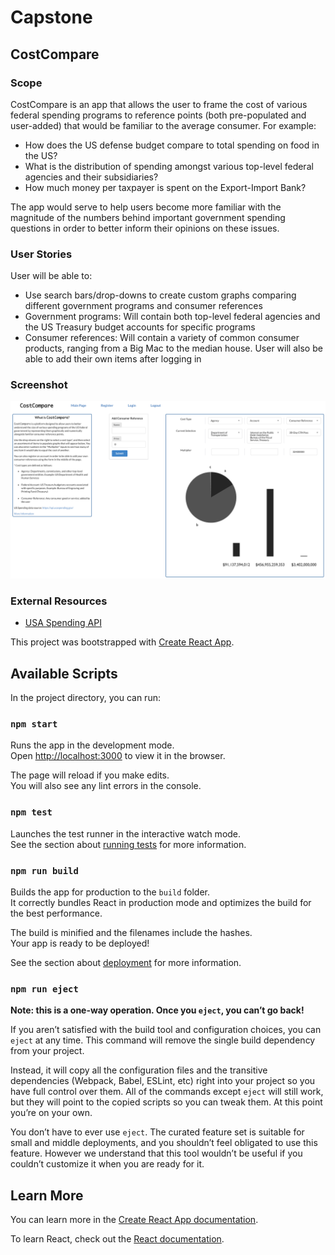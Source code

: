 # Capstone
## CostCompare

### Scope
CostCompare is an app that allows the user to frame the cost of various federal spending programs to reference points (both pre-populated and user-added) that would be familiar to the average consumer. For example:
* How does the US defense budget compare to total spending on food in the US?
* What is the distribution of spending amongst various top-level federal agencies and their subsidiaries?
* How much money per taxpayer is spent on the Export-Import Bank?

The app would serve to help users become more familiar with the magnitude of the numbers behind important government spending questions in order to better inform their opinions on these issues.

### User Stories
User will be able to:
* Use search bars/drop-downs to create custom graphs comparing different government programs and consumer references
 * Government programs: Will contain both top-level federal agencies and the US Treasury budget accounts for specific programs
 * Consumer references: Will contain a variety of common consumer products, ranging from a Big Mac to the median house. User will also be able to add their own items after logging in

### Screenshot
![alt text](./screenshot.png "Display")

### External Resources
* [USA Spending API](https://api.usaspending.gov/)



This project was bootstrapped with [Create React App](https://github.com/facebook/create-react-app).

## Available Scripts

In the project directory, you can run:

### `npm start`

Runs the app in the development mode.<br>
Open [http://localhost:3000](http://localhost:3000) to view it in the browser.

The page will reload if you make edits.<br>
You will also see any lint errors in the console.

### `npm test`

Launches the test runner in the interactive watch mode.<br>
See the section about [running tests](https://facebook.github.io/create-react-app/docs/running-tests) for more information.

### `npm run build`

Builds the app for production to the `build` folder.<br>
It correctly bundles React in production mode and optimizes the build for the best performance.

The build is minified and the filenames include the hashes.<br>
Your app is ready to be deployed!

See the section about [deployment](https://facebook.github.io/create-react-app/docs/deployment) for more information.

### `npm run eject`

**Note: this is a one-way operation. Once you `eject`, you can’t go back!**

If you aren’t satisfied with the build tool and configuration choices, you can `eject` at any time. This command will remove the single build dependency from your project.

Instead, it will copy all the configuration files and the transitive dependencies (Webpack, Babel, ESLint, etc) right into your project so you have full control over them. All of the commands except `eject` will still work, but they will point to the copied scripts so you can tweak them. At this point you’re on your own.

You don’t have to ever use `eject`. The curated feature set is suitable for small and middle deployments, and you shouldn’t feel obligated to use this feature. However we understand that this tool wouldn’t be useful if you couldn’t customize it when you are ready for it.

## Learn More

You can learn more in the [Create React App documentation](https://facebook.github.io/create-react-app/docs/getting-started).

To learn React, check out the [React documentation](https://reactjs.org/).

